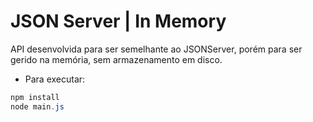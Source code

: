 # JSON Server | In Memory

API desenvolvida para ser semelhante ao JSONServer, porém para ser gerido na memória, sem armazenamento em disco.

- Para executar:
```powershell
npm install
node main.js
```